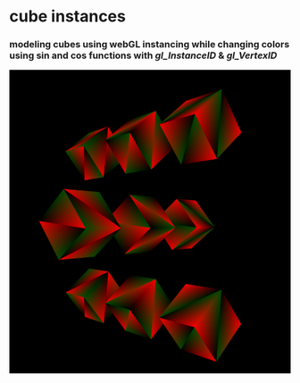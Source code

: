 # cube instances 
### modeling cubes using webGL instancing while changing colors using sin and cos functions with *gl_InstanceID* & *gl_VertexID*

![alt text](../../images/cubeInstances.png "Description goes here")
